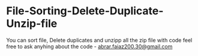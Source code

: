 # File-Sorting-Delete-Duplicate-Unzip-file
You can sort file, Delete duplicates and unzipp all the zip file with code
feel free to ask anyhing about the code - abrar.faiaz200.30@gmail.com
